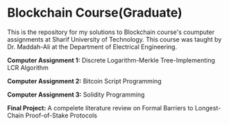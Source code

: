 # Blockchain Course(Graduate)

This is the repository for my solutions to Blockchain course's coumputer assignments at Sharif University of Technology. This course was taught by Dr. Maddah-Ali at the Department of Electrical Engineering.

**Computer Assignment 1:** Discrete Logarithm-Merkle Tree-Implementing LCR Algorithm

**Computer Assignment 2:** Bitcoin Script Programming

**Computer Assignment 3:** Solidity Programming


**Final Project:**
A compelete literature review on Formal Barriers to Longest-Chain Proof-of-Stake Protocols

